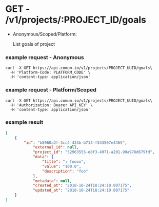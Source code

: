# GET - /v1/projects/:PROJECT_ID/goals

- Anonymous/Scoped/Platform:

    List goals of project

### example request - Anonymous

```curl
curl -X GET https://api.comum.io/v1/projects/PROJECT_UUID/goals\
  -H 'Platform-Code: PLATFORM_CODE' \
  -H 'content-type: application/json'
```

### example request - Platform/Scoped

```curl
curl -X GET https://api.comum.io/v1/projects/PROJECT_UUID/goals\
  -H 'Authorization: Bearer API_KEY' \
  -H 'content-type: application/json'
```

### example result

```json
[
	{
		"id": "b8060a2f-3cc4-433b-b714-f543507e4465",
			"external_id": null,
			"project_id": "52963555-e8f3-4971-a201-90a976d679fd",
			"data": {
				"title": "; foooo",
				"value": "100.0",
				"description": "foo"
			},
			"metadata": null,
			"created_at": "2018-10-24T18:24:10.007175",
			"updated_at": "2018-10-24T18:24:10.007175"
	}
]
```
